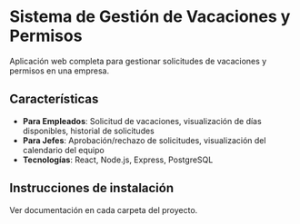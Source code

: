 # Sistema de Gestión de Vacaciones y Permisos

Aplicación web completa para gestionar solicitudes de vacaciones y permisos en una empresa.

## Características

- **Para Empleados**: Solicitud de vacaciones, visualización de días disponibles, historial de solicitudes
- **Para Jefes**: Aprobación/rechazo de solicitudes, visualización del calendario del equipo
- **Tecnologías**: React, Node.js, Express, PostgreSQL

## Instrucciones de instalación

Ver documentación en cada carpeta del proyecto.
